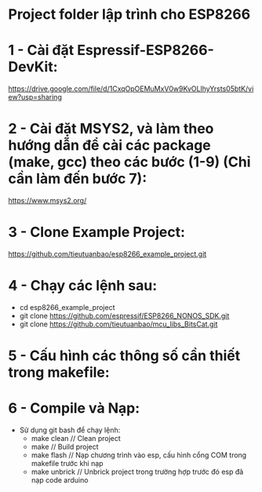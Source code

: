# Project folder lập trình cho ESP8266
# 1 - Cài đặt Espressif-ESP8266-DevKit: 
https://drive.google.com/file/d/1CxqOpOEMuMxV0w9KvOLlhyYrsts05btK/view?usp=sharing
# 2 - Cài đặt MSYS2, và làm theo hướng dẫn để cài các package (make, gcc) theo các bước (1-9) (Chỉ cần làm đến bước 7):
https://www.msys2.org/
# 3 - Clone Example Project:
https://github.com/tieutuanbao/esp8266_example_project.git
# 4 - Chạy các lệnh sau:
- cd esp8266_example_project
- git clone https://github.com/espressif/ESP8266_NONOS_SDK.git
- git clone https://github.com/tieutuanbao/mcu_libs_BitsCat.git
# 5 - Cấu hình các thông số cần thiết trong makefile:

# 6 - Compile và Nạp:
- Sử dụng git bash để chạy lệnh:
    + make clean        // Clean project
    + make              // Build project
    + make flash        // Nạp chương trình vào esp, cấu hình cổng COM trong makefile trước khi nạp
    + make unbrick      // Unbrick project trong trường hợp trước đó esp đã nạp code arduino